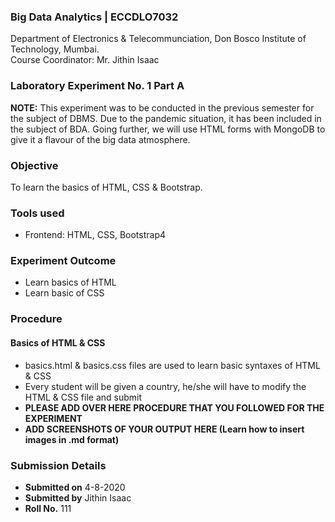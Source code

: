 ### Big Data Analytics | ECCDLO7032 
Department of Electronics & Telecommunciation, 
Don Bosco Institute of Technology, Mumbai.  
Course Coordinator: Mr. Jithin Isaac

### Laboratory Experiment No. 1 Part A

 **NOTE:** This experiment was to be conducted in the previous semester for the subject of DBMS. Due to the pandemic situation, it has been included in the subject of BDA. Going further, we will use HTML forms with MongoDB to give it a flavour of the big data atmosphere.

### Objective  
To learn the basics of HTML, CSS & Bootstrap. 

### Tools used  
- Frontend: HTML, CSS, Bootstrap4 

### Experiment Outcome
- Learn basics of HTML  
- Learn basic of CSS   

### Procedure
#### Basics of HTML & CSS
- basics.html & basics.css files are used to learn basic syntaxes of HTML & CSS
- Every student will be given a country, he/she will have to modify the HTML & CSS file and submit
- **PLEASE ADD OVER HERE PROCEDURE THAT YOU FOLLOWED FOR THE EXPERIMENT**
- **ADD SCREENSHOTS OF YOUR OUTPUT HERE (Learn how to insert images in .md format)**

### Submission Details
- **Submitted on** 4-8-2020
- **Submitted by** Jithin Isaac
- **Roll No.** 111
